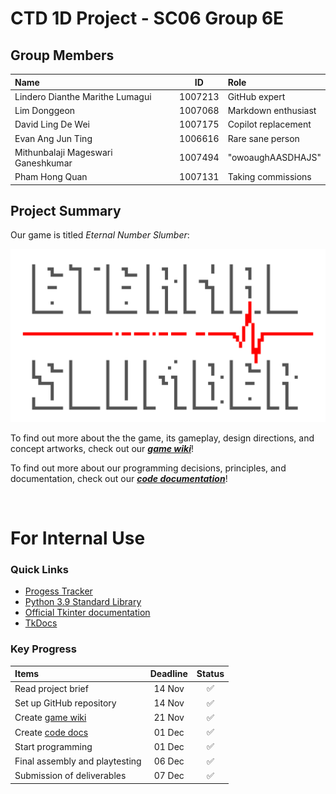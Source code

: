 # CTD 1D Project - SC06 Group 6E
## Group Members
| Name                               | ID      | Role                |
| :--------------------------------- | :-----: | :------------------ |
| Lindero Dianthe Marithe Lumagui    | 1007213 | GitHub expert       |
| Lim Donggeon                       | 1007068 | Markdown enthusiast |
| David Ling De Wei                  | 1007175 | Copilot replacement |
| Evan Ang Jun Ting                  | 1006616 | Rare sane person    |
| Mithunbalaji Mageswari Ganeshkumar | 1007494 | "owoaughAASDHAJS"   |
| Pham Hong Quan                     | 1007131 | Taking commissions  |

## Project Summary
Our game is titled *Eternal Number Slumber*:

<img src="assets/LauncherSprites/.Logo_Transparent_4K.png" width="600"/>

To find out more about the the game, its gameplay, design directions, and concept artworks, check out our [***game wiki***](game_wiki.md)!

To find out more about our programming decisions, principles, and documentation, check out our [***code documentation***](code_documentation.md)!

<br>

# For Internal Use
### Quick Links
- [Progess Tracker](https://sanalog.notion.site/889e31923ee34c17b81921d9106d6d3a?v=1e52cd7881d34aecbbef3fabb7da94b3)
- [Python 3.9 Standard Library](https://docs.python.org/3.9/library/)
- [Official Tkinter documentation](https://docs.python.org/3/library/tk.html)
- [TkDocs](https://tkdocs.com/about.html)

### Key Progress 
| Items                                     | Deadline | Status |
| :-----------------------------------------| :------: | :----: |
| Read project brief                        | 14 Nov   | ✅
| Set up GitHub repository                  | 14 Nov   | ✅
| Create [game wiki](Game_wiki.md)          | 21 Nov   | ✅
| Create [code docs](Code_documentation.md) | 01 Dec   | ✅
| Start programming                         | 01 Dec   | ✅
| Final assembly and playtesting            | 06 Dec   | ✅
| Submission of deliverables                | 07 Dec   | ✅
